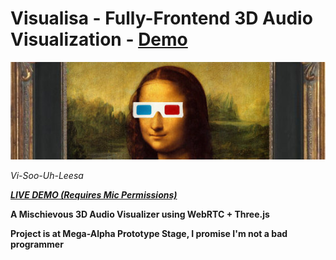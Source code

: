 # Visualisa - Fully-Frontend 3D Audio Visualization - [Demo](https://marviel.github.io/visualisa/)
![Mona Lisa With 3D Glasses](img/Mona-Lisa-3D-Glasses-Cropped.jpg?raw=true "Mona Lisa With 3D Glasses")

*Vi-Soo-Uh-Leesa*


**_[LIVE DEMO (Requires Mic Permissions)](https://marviel.github.io/visualisa/)_**

**A Mischievous 3D Audio Visualizer using WebRTC + Three.js**

**Project is at Mega-Alpha Prototype Stage, I promise I'm not a bad programmer**
